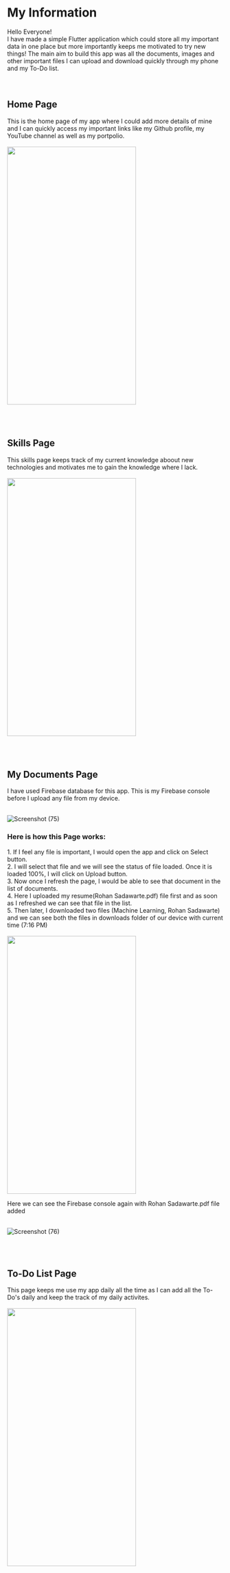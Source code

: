 # My Information

Hello Everyone!<br>
I have made a simple Flutter application which could store all my important data in one place but more importantly keeps me motivated to try new things! The main aim to build this app was all the documents, images and other important files I can upload and download quickly through my phone and my To-Do list.  
<br><br>

<h2>Home Page</h2>
This is the home page of my app where I could add more details of mine and I can quickly access my important links like my Github profile, my YouTube channel as well as my portpolio.<br><br>
<img src="https://user-images.githubusercontent.com/82522478/122677885-f01a7c80-d201-11eb-886c-8e24d1611048.gif" width="300" height="600">

<br><br>

<h2>Skills Page</h2>
This skills page keeps track of my current knowledge aboout new technologies and motivates me to gain the knowledge where I lack.<br><br>
<img src="https://user-images.githubusercontent.com/82522478/122678315-e8f46e00-d203-11eb-81fc-f9441d4c64c1.gif" width="300" height="600">

<br><br>

<h2>My Documents Page</h2>
I have used Firebase database for this app. This is my Firebase console before I upload any file from my device.<br><br>

![Screenshot (75)](https://user-images.githubusercontent.com/82522478/122678973-8badec00-d206-11eb-8c11-7fa490866ff6.png)

<h3>Here is how this Page works:</h3>
1. If I feel any file is important, I would open the app and click on Select button.<br>
2. I will select that file and we will see the status of file loaded. Once it is loaded 100%, I will click on Upload button.<br>                                     
3. Now once I refresh the page, I would be able to see that document in the list of documents.<br>
4. Here I uploaded my resume(Rohan Sadawarte.pdf) file first and as soon as I refreshed we can see that file in the list.<br>
5. Then later, I downloaded two files (Machine Learning, Rohan Sadawarte) and we can see both the files in downloads folder of our device with current time (7:16 PM)<br>
<br>

<img src="https://user-images.githubusercontent.com/82522478/122678396-53a5a980-d204-11eb-9e88-8af9164d9bf9.gif" width="300" height="600">

Here we can see the Firebase console again with Rohan Sadawarte.pdf file added<br><br>

![Screenshot (76)](https://user-images.githubusercontent.com/82522478/122678984-9bc5cb80-d206-11eb-913c-ed69c02edff7.png)

<br><br>

<h2>To-Do List Page</h2>
This page keeps me use my app daily all the time as I can add all the To-Do's daily and keep the track of my daily activites.<br><br>

<img src="https://user-images.githubusercontent.com/82522478/122678460-a7b08e00-d204-11eb-824a-26f06b47bd6d.gif" width="300" height="600">
